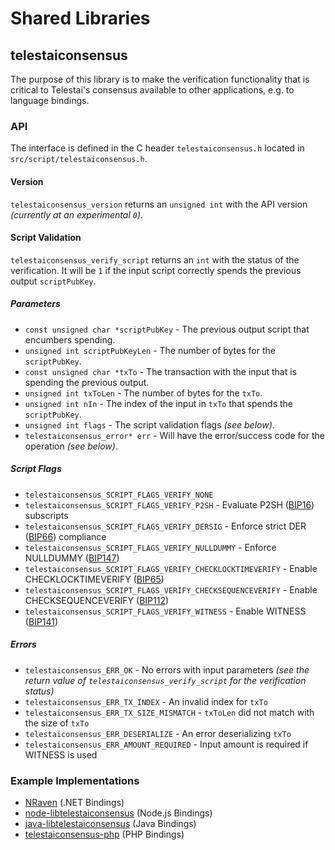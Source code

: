 Shared Libraries
================

## telestaiconsensus

The purpose of this library is to make the verification functionality that is critical to Telestai's consensus available to other applications, e.g. to language bindings.

### API

The interface is defined in the C header `telestaiconsensus.h` located in  `src/script/telestaiconsensus.h`.

#### Version

`telestaiconsensus_version` returns an `unsigned int` with the API version *(currently at an experimental `0`)*.

#### Script Validation

`telestaiconsensus_verify_script` returns an `int` with the status of the verification. It will be `1` if the input script correctly spends the previous output `scriptPubKey`.

##### Parameters
- `const unsigned char *scriptPubKey` - The previous output script that encumbers spending.
- `unsigned int scriptPubKeyLen` - The number of bytes for the `scriptPubKey`.
- `const unsigned char *txTo` - The transaction with the input that is spending the previous output.
- `unsigned int txToLen` - The number of bytes for the `txTo`.
- `unsigned int nIn` - The index of the input in `txTo` that spends the `scriptPubKey`.
- `unsigned int flags` - The script validation flags *(see below)*.
- `telestaiconsensus_error* err` - Will have the error/success code for the operation *(see below)*.

##### Script Flags
- `telestaiconsensus_SCRIPT_FLAGS_VERIFY_NONE`
- `telestaiconsensus_SCRIPT_FLAGS_VERIFY_P2SH` - Evaluate P2SH ([BIP16](https://github.com/bitcoin/bips/blob/master/bip-0016.mediawiki)) subscripts
- `telestaiconsensus_SCRIPT_FLAGS_VERIFY_DERSIG` - Enforce strict DER ([BIP66](https://github.com/bitcoin/bips/blob/master/bip-0066.mediawiki)) compliance
- `telestaiconsensus_SCRIPT_FLAGS_VERIFY_NULLDUMMY` - Enforce NULLDUMMY ([BIP147](https://github.com/bitcoin/bips/blob/master/bip-0147.mediawiki))
- `telestaiconsensus_SCRIPT_FLAGS_VERIFY_CHECKLOCKTIMEVERIFY` - Enable CHECKLOCKTIMEVERIFY ([BIP65](https://github.com/bitcoin/bips/blob/master/bip-0065.mediawiki))
- `telestaiconsensus_SCRIPT_FLAGS_VERIFY_CHECKSEQUENCEVERIFY` - Enable CHECKSEQUENCEVERIFY ([BIP112](https://github.com/bitcoin/bips/blob/master/bip-0112.mediawiki))
- `telestaiconsensus_SCRIPT_FLAGS_VERIFY_WITNESS` - Enable WITNESS ([BIP141](https://github.com/bitcoin/bips/blob/master/bip-0141.mediawiki))

##### Errors
- `telestaiconsensus_ERR_OK` - No errors with input parameters *(see the return value of `telestaiconsensus_verify_script` for the verification status)*
- `telestaiconsensus_ERR_TX_INDEX` - An invalid index for `txTo`
- `telestaiconsensus_ERR_TX_SIZE_MISMATCH` - `txToLen` did not match with the size of `txTo`
- `telestaiconsensus_ERR_DESERIALIZE` - An error deserializing `txTo`
- `telestaiconsensus_ERR_AMOUNT_REQUIRED` - Input amount is required if WITNESS is used

### Example Implementations
- [NRaven](https://github.com/NicolasDorier/NRaven/blob/master/NRaven/Script.cs#L814) (.NET Bindings)
- [node-libtelestaiconsensus](https://github.com/bitpay/node-libtelestaiconsensus) (Node.js Bindings)
- [java-libtelestaiconsensus](https://github.com/dexX7/java-libtelestaiconsensus) (Java Bindings)
- [telestaiconsensus-php](https://github.com/Bit-Wasp/telestaiconsensus-php) (PHP Bindings)
